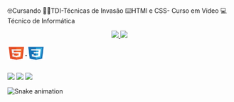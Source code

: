 🤓Cursando
👨‍💻TDI-Técnicas de Invasão
⌨️HTMl e CSS- Curso em Video
💻Técnico de Informática


<div align="center">
  <a href="https://github.com/Joabestevam/Joabestevam">
  <img height="180em" src="https://github-readme-stats.vercel.app/api?username=Joabestevam&show_icons=true&theme=dark&include_all_commits=true&count_private=true"/>
  <img height="180em" src="https://github-readme-stats.vercel.app/api/top-langs/?username=Joabestevam&layout=compact&langs_count=7&theme=dark"/>
</div>
  
  <div style="display: inline_block"><br>
  
 
  <img align="center" alt="Joab-HTML" height="30" width="40" src="https://raw.githubusercontent.com/devicons/devicon/master/icons/html5/html5-original.svg">
  <img align="center" alt="Joab-CSS" height="30" width="40" src="https://raw.githubusercontent.com/devicons/devicon/master/icons/css3/css3-original.svg">
  
  ##
  
   
<div> 
  
  <a href="https://www.instagram.com/joabestevam__123/" target="_blank"><img src="https://img.shields.io/badge/-Instagram-%23E4405F?style=for-the-badge&logo=instagram&logoColor=white" target="_blank"></a>
  <a href = "joabestevam18@gmail.com"><img src="https://img.shields.io/badge/-Gmail-%23333?style=for-the-badge&logo=gmail&logoColor=white" target="_blank"></a>
  <a href="https://www.linkedin.com/in/joab-estevam-880999204/" target="_blank"><img src="https://img.shields.io/badge/-LinkedIn-%230077B5?style=for-the-badge&logo=linkedin&logoColor=white" target="_blank"></a> 
 
  ![Snake animation](https:/https://github.com/Joabestevam/Joabestevami/blob/output/github-contribution-grid-snake.svg)
 
</div>
